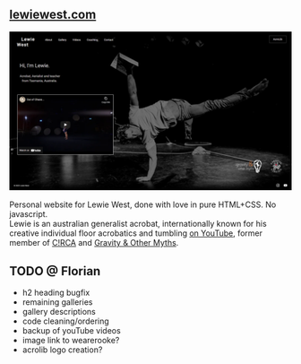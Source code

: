 ## [lewiewest.com](https://lewiewest.com)

![lewiewest.com preview](img/social/lewiewest-desktop.png)

Personal website for Lewie West, done with love in pure HTML+CSS. No javascript.  
Lewie is an australian generalist acrobat, internationally known for his creative individual floor acrobatics and tumbling [on YouTube](https://m.youtube.com/user/LewieWest), former member of [C!RCA](https://circa.org.au) and [Gravity & Other Myths](https://www.gravityandothermyths.com).  


## TODO @ Florian
* h2 heading bugfix
* remaining galleries
* gallery descriptions
* code cleaning/ordering
* backup of youTube videos
* image link to wearerooke?
* acrolib logo creation?
